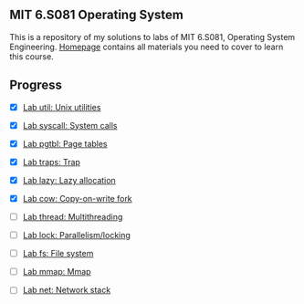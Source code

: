 ## MIT 6.S081 Operating System

This is a repository of my solutions to labs of MIT 6.S081, Operating System Engineering. [Homepage](https://pdos.csail.mit.edu/6.S081/2020/schedule.html) contains all materials you need to cover to learn this course.

## Progress

- [x] [Lab util: Unix utilities](https://github.com/ZachVec/6.S081/tree/util)
- [x] [Lab syscall: System calls](https://github.com/ZachVec/6.S081/tree/syscall)
- [x] [Lab pgtbl: Page tables](https://github.com/ZachVec/6.S081/tree/pgtbl)
- [x] [Lab traps: Trap](https://github.com/ZachVec/6.S081/tree/traps)
- [x] [Lab lazy: Lazy allocation](https://github.com/ZachVec/6.S081/tree/lazy)
- [x] [Lab cow: Copy-on-write fork](https://github.com/ZachVec/6.S081/tree/cow)
- [ ] [Lab thread: Multithreading](https://github.com/ZachVec/6.S081/tree/thread)
- [ ] [Lab lock: Parallelism/locking](https://github.com/ZachVec/6.S081/tree/lock)
- [ ] [Lab fs: File system](https://github.com/ZachVec/6.S081/tree/fs)
- [ ] [Lab mmap: Mmap](https://github.com/ZachVec/6.S081/tree/mmap)
- [ ] [Lab net: Network stack](https://github.com/ZachVec/6.S081/tree/net)

